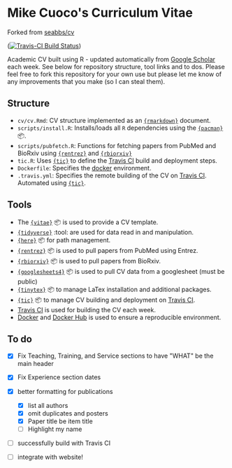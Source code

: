 # Mike Cuoco's Curriculum Vitae

Forked from [seabbs/cv](https://github.com/seabbs/cv)

([![Travis-CI Build Status](https://travis-ci.org/seabbs/cv.svg?branch=master)](https://travis-ci.org/seabbs/cv))

Academic CV built using R - updated automatically from [Google Scholar](https://scholar.google.com/citations?user=GqZm90IAAAAJ&hl=en) each week. See below for repository structure, tool links and to dos. Please feel free to fork this repository for your own use but please let me know of any improvements that you make (so I can steal them).

## Structure

- `cv/cv.Rmd`: CV structure implemented as an [`{rmarkdown}`](https://rmarkdown.rstudio.com) document.
- `scripts/install.R`: Installs/loads all `R` dependencies using the [`{pacman}`](https://github.com/trinker/pacman) :package:.
- `scripts/pubfetch.R`: Functions for fetching papers from PubMed and BioRxiv using [`{rentrez}`](https://github.com/ropensci/rentrez) and [`{rbiorxiv}`](https://github.com/nicholasmfraser/rbiorxiv)
- `tic.R`: Uses [`{tic}`](https://github.com/ropenscilabs/tic.website) to define the [Travis CI](https://travis-ci.org) build and deployment steps.
- `Dockerfile`: Specifies the [docker](https://www.docker.com) environment. 
- `.travis.yml`: Specifies the remote building of the CV on [Travis CI](https://travis-ci.org). Automated using [`{tic}`](https://github.com/ropenscilabs/tic.website).

## Tools

- The [`{vitae}`](https://docs.ropensci.org/vitae/) :package: is used to provide a CV template.
- [`{tidyverse}`](https://www.tidyverse.org) :tool: are used for data read in and manipulation.
- [`{here}`](https://here.r-lib.org) :package: for path management.
- [`{rentrez}`](https://github.com/ropensci/rentrez) :package: is used to pull papers from PubMed using Entrez.
- [`{rbiorxiv}`](https://github.com/nicholasmfraser/rbiorxiv) :package: is used to pull papers from BioRxiv.
- [`{googlesheets4}`](https://github.com/tidyverse/googlesheets4) :package: is used to pull CV data from a googlesheet (must be public)
- [`{tinytex}`](https://github.com/yihui/tinytex) :package: to manage LaTex installation and additional packages.
- [`{tic}`](https://github.com/ropenscilabs/tic.website) :package: to manage CV building and deployment on [Travis CI](https://travis-ci.org).
- [Travis CI](https://travis-ci.org) is used for building the CV each week.
- [Docker](https://www.docker.com) and [Docker Hub](https://hub.docker.com) is used to ensure a reproducible environment.

## To do

- [X] Fix Teaching, Training, and Service sections to have "WHAT" be the main header
- [X] Fix Experience section dates
- [X] better formatting for publications
  - [X] list all authors
  - [X] omit duplicates and posters
  - [X] Paper title be item title
  - [ ] Highlight my name
- [ ] successfully build with Travis CI
- [ ] integrate with website!

